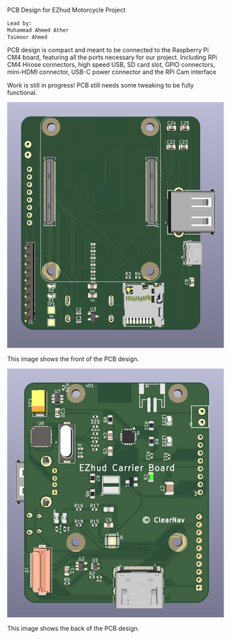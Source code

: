 PCB Design for EZhud Motorcycle Project

```
Lead by:
Muhammad Ahmed Ather
Taimoor Ahmed
```

PCB design is compact and meant to be connected to the Raspberry Pi CM4 board, featuring
all the ports necessary for our project. Including RPi CM4 Hirose connectors, high speed USB,
SD card slot, GPIO connectors, mini-HDMI connector, USB-C power connector and the RPi Cam
interface

Work is still in progress! PCB still needs some tweaking to be fully functional. 

![alt text](https://github.com/GXrobot/ClearNav/blob/main/PCB/Images/EZHUD%203D%20Front.PNG?raw=true)

This image shows the front of the PCB design.

![alt text](https://github.com/GXrobot/ClearNav/blob/main/PCB/Images/EZHUD%203D%20Back.PNG?raw=true)

This image shows the back of the PCB design.

